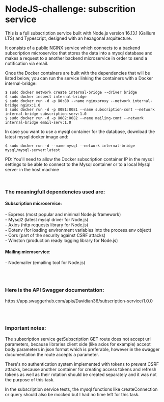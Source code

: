 # NodeJS-challenge: subscrition service

This is a full subscription service built with Node.js version 16.13.1 (Gallium LTS) and Typescript, designed with an hexagonal arquitecture.

It consists of a public NGINX service which connects to a backend subscription microservice that stores the data into a mysql database and makes a request to a another backend microservice in order to send a notification via email.

Once the Docker containers are built with the dependencies that will be listed below, you can run the service linking the containers with a Docker internal-bridge:

    $ sudo docker network create internal-bridge --driver bridge
    $ sudo docker inspect internal-bridge
    $ sudo docker run -d -p 80:80 --name nginxproxy --network internal-bridge nginx:1.0
    $ sudo docker run -d -p 8081:8081 --name subscription-cont --network internal-bridge subscription-serv:1.0
    $ sudo docker run -d -p 8082:8082 --name mailing-cont --network internal-bridge email-serv:1.0

In case you want to use a mysql container for the database, download the latest mysql docker image and:

    $ sudo docker run -d --name mysql --network internal-bridge mysql/mysql-server:latest

PD: You'll need to allow the Docker subscription container IP in the mysql settings to be able to connect to the Mysql container or to a local Mysql server in the host machine

<br>
<h3>The meaningfull dependencies used are:</h3>

<h4>Subscription microservice:</h4>
    - Express (most popular and minimal Node.js framework)<br>
    - Mysql2 (latest mysql driver for Node.js)<br>
    - Axios (http requests library for Node.js)<br>
    - Dotenv (for loading environment variables into the process.env object)<br>
    - Cors (part of the security against CSRF attacks)<br>
    - Winston (production ready logging library for Node.js)<br>

<h4>Mailing microservice:</h4>
  - Nodemailer (emailing tool for Node.js)

<br></br>
<h3>Here is the API Swagger documentation:</h3>
  https://app.swaggerhub.com/apis/Davidian36/subscription-service/1.0.0

<br></br>
<h3>Important notes:</h3>

The subscription service getSubscription GET route does not accept url parameters, because libraries client side (like axios for example) accept body parameters in json format which is preferable, however in the swagger documentation the route accepts a parameter.

There's no authentication system implemented with tokens to prevent CSRF attacks, because another container for creating access tokens and refresh tokens as well as their rotation should be created separately and it was not the purpose of this task.

In the subscription service tests, the mysql functions like createConnection or query should also be mocked but I had no time left for this task.                                                                                                                                                                                
